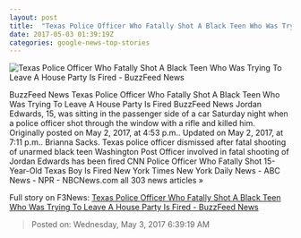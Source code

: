 ```yaml
---
layout: post
title:  "Texas Police Officer Who Fatally Shot A Black Teen Who Was Trying To Leave A House Party Is Fired - BuzzFeed News"
date: 2017-05-03 01:39:19Z
categories: google-news-top-stories
---
```


![Texas Police Officer Who Fatally Shot A Black Teen Who Was Trying To Leave A House Party Is Fired - BuzzFeed News](https://img.buzzfeed.com/buzzfeed-static/static/2017-05/2/22/campaign_images/buzzfeed-prod-fastlane-01/texas-police-have-fired-the-officer-who-shot-and--2-29549-1493779131-0_dblbig.jpg)

BuzzFeed News Texas Police Officer Who Fatally Shot A Black Teen Who Was Trying To Leave A House Party Is Fired BuzzFeed News Jordan Edwards, 15, was sitting in the passenger side of a car Saturday night when a police officer shot through the window with a rifle and killed him. Originally posted on May 2, 2017, at 4:53 p.m.. Updated on May 2, 2017, at 7:11 p.m.. Brianna Sacks. Texas police officer dismissed after fatal shooting of unarmed black teen Washington Post Officer involved in fatal shooting of Jordan Edwards has been fired CNN Police Officer Who Fatally Shot 15-Year-Old Texas Boy Is Fired New York Times New York Daily News - ABC News - NPR - NBCNews.com all 303 news articles »


Full story on F3News: [Texas Police Officer Who Fatally Shot A Black Teen Who Was Trying To Leave A House Party Is Fired - BuzzFeed News](http://www.f3nws.com/n/UtscCG)

> Posted on: Wednesday, May 3, 2017 6:39:19 AM
